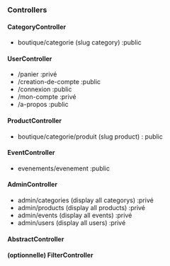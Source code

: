 ### Controllers
#### CategoryController
* boutique/categorie (slug category) :public
#### UserController
* /panier :privé
* /creation-de-compte :public
* /connexion :public
* /mon-compte :privé
* /a-propos :public
#### ProductController
* boutique/categorie/produit (slug product) : public 
#### EventController
* evenements/evenement :public
#### AdminController
* admin/categories (display all categorys) :privé
* admin/products (display all products) :privé
* admin/events (display all events) :privé
* admin/users (display all users) :privé 
#### AbstractController

#### (optionnelle) FilterController